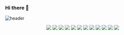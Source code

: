 ### Hi there 👋
![header](https://capsule-render.vercel.app/api?type=soft&color=auto&height=150&section=header&text=sik-yong%20github&fontSize=90)

<div align="center">
	<img src="https://img.shields.io/badge/Java-007396?style=flat&logo=Java&logoColor=white" />
	<img src="https://img.shields.io/badge/HTML5-E34F26?style=flat&logo=HTML5&logoColor=white" />
	<img src="https://img.shields.io/badge/CSS3-1572B6?style=flat&logo=CSS3&logoColor=white" />
	<img src="https://img.shields.io/badge/SPRINGBOOT-6DB33F?style=flat&logo=Spring Boot&logoColor=white" />
	<img src="https://img.shields.io/badge/IntelliJ-000000?style=flat&logo=IntelliJ IDEA&logoColor=white" />
	<img src="https://img.shields.io/badge/eclipseide-#2C2255?style=flat&logo=Eclipse IDE&logoColor=white" />
	<img src="https://img.shields.io/badge/linux-#FCC624?style=flat&logo=Linux&logoColor=white" />
	<img src="https://img.shields.io/badge/subversion-#809CC9?style=flat&logo=Subversion&logoColor=white" />
	<img src="https://img.shields.io/badge/github-#181717?style=flat&logo=Github&logoColor=white" />
	<img src="https://img.shields.io/badge/gitea-#609926?style=flat&logo=Gitea&logoColor=white" />
	<img src="https://img.shields.io/badge/confluence-#172B4D?style=flat&logo=Confluence&logoColor=white" />
	<img src="https://img.shields.io/badge/slack-#4A154B?style=flat&logo=Slack&logoColor=white" />
	
</div>

<!--
**sik-yong/sik-yong** is a ✨ _special_ ✨ repository because its `README.md` (this file) appears on your GitHub profile.

Here are some ideas to get you started:

- 🔭 I’m currently working on ...
- 🌱 I’m currently learning ...
- 👯 I’m looking to collaborate on ...
- 🤔 I’m looking for help with ...
- 💬 Ask me about ...
- 📫 How to reach me: ...
- 😄 Pronouns: ...
- ⚡ Fun fact: ...
-->
